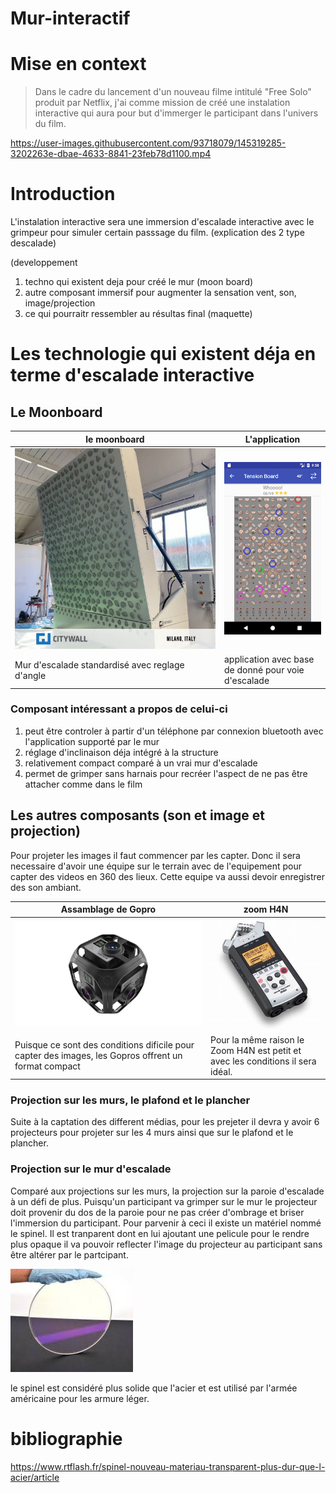 # Mur-interactif

# Mise en context
> Dans le cadre du lancement d'un  nouveau filme intitulé "Free Solo" produit par Netflix, j'ai comme mission de créé une instalation interactive qui aura pour but d'immerger
> le participant dans l'univers du film.

https://user-images.githubusercontent.com/93718079/145319285-3202263e-dbae-4633-8841-23feb78d1100.mp4


# Introduction
L'instalation interactive sera une immersion d'escalade interactive avec le grimpeur pour simuler certain passsage du film.
(explication des 2 type descalade)

(developpement

1. techno qui existent deja pour créé le mur (moon board) 
2. autre composant immersif pour augmenter la sensation vent, son, image/projection
3. ce qui pourraitr ressembler au résultas final (maquette)

# Les technologie qui existent déja en terme d'escalade interactive
  
  ## Le Moonboard

| le moonboard |  L'application |
| ----------- | ----------- |
| ![le moonboard](media/tension-board.jpg) |![le moonboard](media/tension-boardapp.png) |
| Mur d'escalade standardisé avec reglage d'angle  | application avec base de donné pour voie d'escalade  |

### Composant intéressant a propos de celui-ci
1. peut être controler à partir d'un téléphone par connexion bluetooth avec l'application supporté par le mur
2. réglage d'inclinaison déja intégré à la structure
3. relativement compact comparé à un vrai mur d'escalade
4. permet de grimper sans harnais pour recréer l'aspect de ne pas être attacher comme dans le film

## Les autres composants (son et image et projection)
  Pour projeter les images il faut commencer par les capter. Donc il sera necessaire d'avoir une équipe sur le terrain avec de l'equipement pour capter des videos en 360 des       lieux. Cette equipe va aussi devoir enregistrer des son ambiant.
  
   
 | Assamblage de Gopro |  zoom H4N |
| ----------- | ----------- |
| ![gopro](media/ts_209.jpg) |![zoom](media/zoom.jpg) |
| Puisque ce sont des conditions dificile pour capter des images, les Gopros offrent un format compact  | Pour la même raison le Zoom H4N est petit et avec les conditions il sera idéal.  |

### Projection sur les murs, le plafond et le plancher
  Suite à la captation des different médias, pour les prejeter il devra y avoir 6 projecteurs pour projeter sur les 4 murs ainsi que sur le plafond et le plancher.
  
 ### Projection sur le mur d'escalade
 Comparé aux projections sur les murs, la projection sur la paroie d'escalade à un défi de plus. Puisqu'un participant va grimper sur le mur le projecteur doit provenir du dos de la paroie pour ne pas créer d'ombrage et briser l'immersion du participant. Pour parvenir à ceci il existe un matériel nommé le spinel. Il est tranparent dont en lui ajoutant une pelicule pour le rendre plus opaque il va pouvoir reflecter l'image du projecteur au participant sans être altérer par le partcipant.
 
 
 ![le spinel](media/spinel_le_nouveau_materiau_transparent_plus_dur_que_lacier.jpg)
 
 le spinel est considéré plus solide que l'acier et est utilisé par l'armée américaine pour les armure léger.
 
# bibliographie
https://www.rtflash.fr/spinel-nouveau-materiau-transparent-plus-dur-que-l-acier/article


